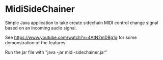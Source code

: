 # MidiSideChainer

Simple Java application to take create sidechain MIDI control change signal based on an incoming audio signal.

See https://www.youtube.com/watch?v=4AtN2mDBg1g for some demonstration of the features.

Run the jar file with "java -jar midi-sidechainer.jar"
